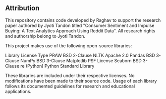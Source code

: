 ## Attribution

This repository contains code developed by Raghav to support the research paper authored by Jyoti Tandon titled "Consumer Sentiment and Impulse Buying: A Text Analytics Approach Using Reddit Data". All research rights and authorship belong to Jyoti Tandon.

This project makes use of the following open-source libraries:

Library	License Type
PRAW	BSD 2-Clause
NLTK	Apache 2.0
Pandas	BSD 3-Clause
NumPy	BSD 3-Clause
Matplotlib	PSF License
Seaborn	BSD 3-Clause
re (Python)	Python Standard Library

These libraries are included under their respective licenses. No modifications have been made to their source code. Usage of each library follows its documented guidelines for research and educational applications.
